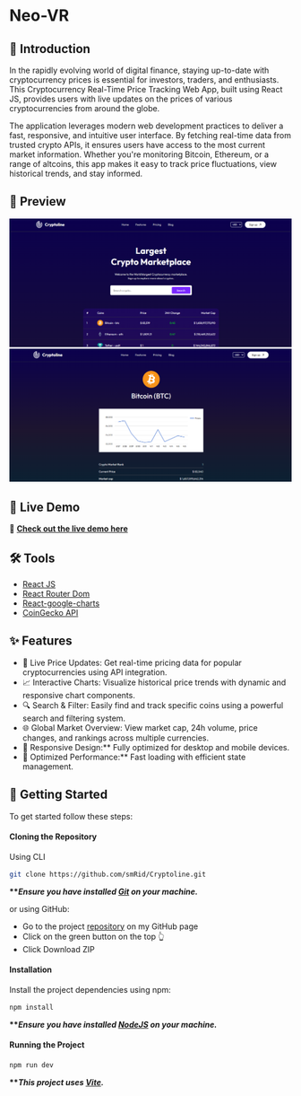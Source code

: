 # Neo-VR


## <a name="introduction">💬 Introduction</a>

In the rapidly evolving world of digital finance, staying up-to-date with cryptocurrency prices is essential for investors, traders, and enthusiasts. This Cryptocurrency Real-Time Price Tracking Web App, built using React JS, provides users with live updates on the prices of various cryptocurrencies from around the globe.

The application leverages modern web development practices to deliver a fast, responsive, and intuitive user interface. By fetching real-time data from trusted crypto APIs, it ensures users have access to the most current market information. Whether you're monitoring Bitcoin, Ethereum, or a range of altcoins, this app makes it easy to track price fluctuations, view historical trends, and stay informed.

## <a name="preview">📸 Preview</a>
<p align="center">
  <img src="public/preview-1.png" alt="Preview 1" width="800"/>
<br>
  
  <img src="public/preview-2.png" alt="Preview 2" width="800"/>
<br>

</p>

## 🎯 Live Demo  
🔗 **[Check out the live demo here](https://crypto-line-jet.vercel.app/coin/bitcoin)**  

## <a name="tools">🛠️ Tools</a>

-   [React JS](https://react.dev)
-   [React Router Dom](https://reactrouter.com/)
-   [React-google-charts](https://www.npmjs.com/package/react-google-charts)
-   [CoinGecko API](https://www.coingecko.com/en/api)

## <a name="features">✨ Features</a>

- 🔄 Live Price Updates: Get real-time pricing data for popular cryptocurrencies using API integration.
- 📈 Interactive Charts: Visualize historical price trends with dynamic and responsive chart components.
- 🔍 Search & Filter: Easily find and track specific coins using a powerful search and filtering system.
- 🌐 Global Market Overview: View market cap, 24h volume, price changes, and rankings across multiple currencies.
- 📱  Responsive Design:** Fully optimized for desktop and mobile devices.
- 🚀 Optimized Performance:** Fast loading with efficient state management.


## <a name="getting-started">🚀 Getting Started</a>

To get started follow these steps:

#### Cloning the Repository

Using CLI

```bash
git clone https://github.com/smRid/Cryptoline.git
```

**\*\*_Ensure you have installed [Git](https://git-scm.com) on your machine._**

or using GitHub:

-   Go to the project [repository](https://github.com/smRid/Cryptoline.git) on my GitHub page
-   Click on the green button on the top 👆
-   Click Download ZIP

#### Installation

Install the project dependencies using npm:

```bash
npm install
```

**\*\*_Ensure you have installed [NodeJS](https://nodejs.org/en) on your machine._**

#### Running the Project

```bash
npm run dev
```

**\*\*_This project uses [Vite](https://vitejs.dev)._**
